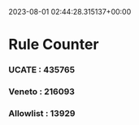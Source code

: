 2023-08-01 02:44:28.315137+00:00
# Rule Counter 
 ### UCATE : 435765

 ### Veneto : 216093

 ### Allowlist : 13929
